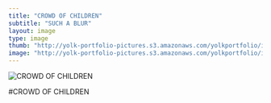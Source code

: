 ```yaml
---
title: "CROWD OF CHILDREN"
subtitle: "SUCH A BLUR"
layout: image
type: image
thumb: "http://yolk-portfolio-pictures.s3.amazonaws.com/yolkportfolio/image/CROWDOFCHILDREN-thumb.jpg"
image: "http://yolk-portfolio-pictures.s3.amazonaws.com/yolkportfolio/image/CROWDOFCHILDREN-small.jpg"
---
```



![CROWD OF CHILDREN](http://yolk-portfolio-pictures.s3.amazonaws.com/yolkportfolio/image/CROWDOFCHILDREN-small.jpg)

#CROWD OF CHILDREN
